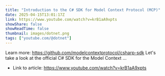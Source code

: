 ```yaml
---
title: "Introduction to the C# SDK for Model Context Protocol (MCP)"
date: 2025-04-15T13:01:17Z
link: https://www.youtube.com/watch?v=krB1aA9xpts
showShare: false
showReadTime: false
thumbnail: images/dotnet.png
tags: ["youtube.com/@dotnet"]
---
```

Learn more: https://github.com/modelcontextprotocol/csharp-sdk Let's take a look at the official C# SDK for the Model Context ...

- Link to article: https://www.youtube.com/watch?v=krB1aA9xpts
